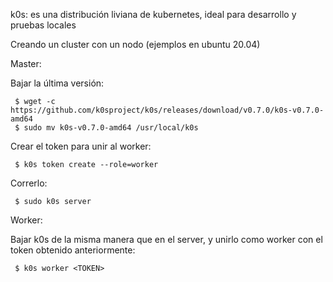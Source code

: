 k0s: es una distribución liviana de kubernetes, ideal para desarrollo y pruebas locales


Creando un cluster con un nodo (ejemplos en ubuntu 20.04)



Master:

Bajar la última versión:


     $ wget -c  https://github.com/k0sproject/k0s/releases/download/v0.7.0/k0s-v0.7.0-amd64
     $ sudo mv k0s-v0.7.0-amd64 /usr/local/k0s
    
Crear el token para unir al worker:

     $ k0s token create --role=worker

Correrlo:

     $ sudo k0s server


Worker:

Bajar k0s de la misma manera que en el server, y unirlo como worker con el token obtenido anteriormente:

     $ k0s worker <TOKEN>


